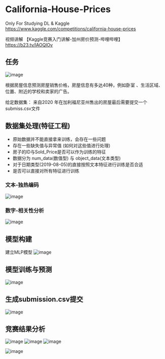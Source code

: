 # California-House-Prices
Only For Studying DL &amp; Kaggle
https://www.kaggle.com/competitions/california-house-prices

视频讲解 【Kaggle竞赛入门讲解-加州房价预测-哔哩哔哩】 https://b23.tv/lAOQlOv

## 任务
![image](https://github.com/user-attachments/assets/16a1cb13-2a78-42a9-aad7-38960d1b986a)

根据房屋信息预测房屋销售价格，房屋信息有多达40种，例如卧室 、生活区域、位置、附近的学校和卖家的广告。

给定数据集：  来自2020 年在加利福尼亚州售出的房屋最后需要提交一个submiss.csv文件

## 数据集处理(特征工程)
- 原始数据并不能直接拿来训练，会存在一些问题
- 存在一些缺失值与异常值 (如何对这些值进行处理)
- 房子的ID与Sold_Price是否可以作为训练的特征
- 数据分为 num_data(数值型) 与 object_data(文本类型)
- 对于日期类型(2019-08-05)的直接按照文本特征进行训练是否合适
- 是否可以直接对所有特征进行训练
### 文本-独热编码
![image](https://github.com/user-attachments/assets/4d5121d2-c700-4a0b-b846-d2d95e9396a4)
### 数字-相关性分析
![image](https://github.com/user-attachments/assets/5cb9ba2e-469b-4854-a320-1ae4771da7ce)

## 模型构建
建立MLP模型
![image](https://github.com/user-attachments/assets/533d9dfb-b78d-49ca-811e-d219a1e30297)

## 模型训练与预测
![image](https://github.com/user-attachments/assets/a9564f4e-6d18-4fbc-aa96-458350be9eaa)

## 生成submission.csv提交
![image](https://github.com/user-attachments/assets/c171933c-cde4-4160-a1db-54c034d145a6)

## 竞赛结果分析

![image](https://github.com/user-attachments/assets/6942a714-c371-422c-b310-b1b56708c768)
![image](https://github.com/user-attachments/assets/8bf1904d-8f81-4f76-a4ae-90971be5d963)
![image](https://github.com/user-attachments/assets/944d8631-5aac-4752-905a-aab339931e5c)




![image](https://github.com/user-attachments/assets/22abd57a-10a0-4211-84ff-a1ceeeb742e2)
